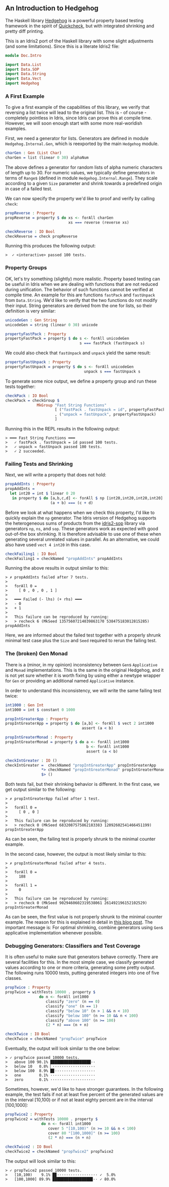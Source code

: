 ## An Introduction to Hedgehog

The Haskell library [Hedgehog](https://hedgehog.qa/) is a powerful property
based testing framework in the spirit of
[Quickcheck](https://hackage.haskell.org/package/QuickCheck), but with
integrated shrinking and pretty diff printing.

This is an Idris2 port of the Haskell library with some slight adjustments
(and some limitations). Since this is a literate Idris2 file:

```idris
module Doc.Intro

import Data.List
import Data.SOP
import Data.String
import Data.Vect
import Hedgehog
```

### A First Example
To give a first example of the capabilities of this library,
we verify that reversing a list twice will lead to the original
list. This is - of course - completely pointless in Idris, since
Idris can prove this at compile time. However, we will soon enough
start with some more real-worldish examples.

First, we need a generator for lists. Generators are defined in
module `Hedgehog.Internal.Gen`, which is reexported by the main `Hedgehog`
module.

```idris
charGen : Gen (List Char)
charGen = list (linear 0 30) alphaNum
```

The above defines a generator for random lists of alpha numeric
characters of length up to 30. For numeric values,
we typically define generators in terms of `Range`s (defined in
module `Hedgehog.Internal.Range`). They scale according to a given
`Size` parameter and shrink towards a predefined origin in case
of a failed test.

We can now specify the property we'd like to proof
and verify by calling `check`:

```idris
propReverse : Property
propReverse = property $ do xs <- forAll charGen
                            xs === reverse (reverse xs)

checkReverse : IO Bool
checkReverse = check propReverse
```

Running this produces the following output:

```repl
>  ✓ <interactive> passed 100 tests.
```

### Property Groups

OK, let's try something (slightly) more realistic. Property
based testing can be useful in Idris when we are dealing with
functions that are not reduced during unification. The behavior
of such functions cannot be verified at compile time. An example
for this are functions `fastPack` and `fastUnpack` from `Data.String`.
We'd like to verify that the two functions do not modify their
input. String generators are derived from the one for lists,
so their definition is very similar:

```idris
unicodeGen : Gen String
unicodeGen = string (linear 0 30) unicode

propertyFastPack : Property
propertyFastPack = property $ do s <- forAll unicodeGen
                                 s === fastPack (fastUnpack s)
```

We could also check that `fastUnpack` and `unpack` yield the
same result:

```idris
propertyFastUnpack : Property
propertyFastUnpack = property $ do s <- forAll unicodeGen
                                   unpack s === fastUnpack s
```

To generate some nice output, we define a property group
and run these tests together:

```idris
checkPack : IO Bool
checkPack = checkGroup $
              MkGroup "Fast String Functions"
                      [ ("fastPack . fastUnpack = id", propertyFastPack)
                      , ("unpack = fastUnpack", propertyFastUnpack)
                      ]
```

Running this in the REPL results in the following output:

```repl
> ━━━ Fast String Functions ━━━
>   ✓ fastPack . fastUnpack = id passed 100 tests.
>   ✓ unpack = fastUnpack passed 100 tests.
>   ✓ 2 succeeded.
```

### Failing Tests and Shrinking

Next, we will write a property that does not hold:

```idris
propAddInts : Property
propAddInts =
  let int20 = int $ linear 0 20
   in property $ do [a,b,c,d] <- forAll $ np [int20,int20,int20,int20]
                    (a + b) === (c + d)
```

Before we look at what happens when we check this property,
I'd like to quickly explain the `np` generator.
The Idris version of Hedgehog supports the heterogeneous
sums of products from the [idris2-sop](https://github.com/stefan-hoeck/idris2-sop)
library via generators `np`, `ns`, and `sop`.
These generators work as expected with good out-of-the box
shrinking. It is therefore advisable to use one of these
when generating several unrelated values in parallel.
As an alternative, we could also have used `vect 4 int20`
in this case.

```idris
checkFailing1 : IO Bool
checkFailing1 = checkNamed "propAddInts" propAddInts
```

Running the above results in output similar to this:

```repl
> ✗ propAddInts failed after 7 tests.
>
>   forAll 0 =
>     [ 0 , 0 , 0 , 1 ]
>
>   ━━━ Failed (- lhs) (+ rhs) ━━━
>   - 0
>   + 1
>
>   This failure can be reproduced by running:
>   > recheck 6 (MkSeed 13575607214039863170 538475183012815285) propAddInts
```

Here, we are informed about the failed test together with a
properly shrunk minimal test case plus the `Size` and
`Seed` required to rerun the failing test.

### The (broken) Gen Monad

There is a (minor, in my opinion) inconsistency between
`Gen`s `Applicative` and `Monad` implementations. This is the
same in the original Hedgehog, and it is not yet sure whether it
is worth fixing by using either a newtype wrapper for `Gen`
or providing an additional named `Applicative` instance.

In order to understand this inconsistency, we will write the
same failing test twice:

```idris
int1000 : Gen Int
int1000 = int $ constant 0 1000

propIntGreaterApp : Property
propIntGreaterApp = property $ do [a,b] <- forAll $ vect 2 int1000
                                  assert (a < b)

propIntGreaterMonad : Property
propIntGreaterMonad = property $ do a <- forAll int1000
                                    b <- forAll int1000
                                    assert (a < b)

checkIntGreater : IO ()
checkIntGreater =  checkNamed "propIntGreaterApp" propIntGreaterApp
                *> checkNamed "propIntGreaterMonad" propIntGreaterMonad
                $> ()
```

Both tests fail, but their shrinking behavior is different.
In the first case, we get output similar to the following:

```repl
> ✗ propIntGreaterApp failed after 1 test.
>
>   forAll 0 =
>     [ 0 , 0 ]
>
>   This failure can be reproduced by running:
>   > recheck 0 (MkSeed 6832087575862183383 12092602541466451199) propIntGreaterApp
```

As can be seen, the failing test is properly shrunk to the minimal
counter example.

In the second case, however, the output is most likely similar to this:

```repl
> ✗ propIntGreaterMonad failed after 4 tests.
>
>   forAll 0 =
>     188
>
>   forAll 1 =
>     0
>
>   This failure can be reproduced by running:
>   > recheck 0 (MkSeed 9029460602319538061 261492196152102529) propIntGreaterMonad
```

As can be seen, the first value is not properly shrunk to the minimal
counter example. The reason for this is explained in detail in
[this blog post](https://www.well-typed.com/blog/2019/05/integrated-shrinking/).
The important message is: For optimal shrinking, combine generators using
`Gen`s applicative implementation whenever possible.

### Debugging Generators: Classifiers and Test Coverage

It is often useful to make sure that generators behave correctly.
There are several facilities for this. In the most simple case, we
classify generated values according to one or more criteria,
generating some pretty output. The following runs 10000 tests,
putting generated integers into one of five classes.

```idris
propTwice : Property
propTwice = withTests 10000 . property $
               do n <- forAll int1000
                  classify "zero" (n == 0)
                  classify "one" (n == 1)
                  classify "below 10" (n > 1 && n < 10)
                  classify "below 100" (n >= 10 && n < 100)
                  classify "above 100" (n >= 100)
                  (2 * n) === (n + n)

checkTwice : IO Bool
checkTwice = checkNamed "propTwice" propTwice
```

Eventually, the output will look similar to the one below:

```repl
> ✓ propTwice passed 10000 tests.
>   above 100 90.1% ██████████████████··
>   below 10   0.8% ▏···················
>   below 100  8.9% █▊··················
>   one        0.1% ····················
>   zero       0.1% ····················

```

Sometimes, however, we'd like to have stronger guarantees.
In the following example, the test fails if not at least
five percent of the generated values are in the interval [10,100)
or if not at least eighty percent are in the interval [100,1000]:

```idris
propTwice2 : Property
propTwice2 = withTests 10000 . property $
                do n <- forAll int1000
                   cover 5 "[10,100)" (n >= 10 && n < 100)
                   cover 80 "[100,1000]" (n >= 100)
                   (2 * n) === (n + n)

checkTwice2 : IO Bool
checkTwice2 = checkNamed "propTwice2" propTwice2
```

The output will look similar to this:

```repl
> ✓ propTwice2 passed 10000 tests.
>   [10,100)    9.1% █▊·················· ✓  5.0%
>   [100,1000] 89.9% █████████████████▉·· ✓ 80.0%
```
